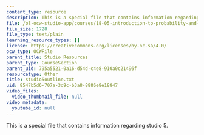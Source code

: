 ```yaml
---
content_type: resource
description: This is a special file that contains information regarding studio 5.
file: /ol-ocw-studio-app/courses/18-05-introduction-to-probability-and-statistics-spring-2014/8547b5d6707a3d9cb3a88886e8e18847_studio5outline.txt
file_size: 1728
file_type: text/plain
learning_resource_types: []
license: https://creativecommons.org/licenses/by-nc-sa/4.0/
ocw_type: OCWFile
parent_title: Studio Resources
parent_type: CourseSection
parent_uid: 795a5521-0a16-d54d-c4e8-910a0c21496f
resourcetype: Other
title: studio5outline.txt
uid: 8547b5d6-707a-3d9c-b3a8-8886e8e18847
video_files:
  video_thumbnail_file: null
video_metadata:
  youtube_id: null
---
```

This is a special file that contains information regarding studio 5.